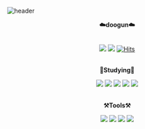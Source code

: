 ![header](https://capsule-render.vercel.app/api?type=waving&color=auto&height=300&section=header&text=Dogeon's%20GitHub&fontSize=90)

<div align="center">
  <Strong>☁️doogun☁️</Strong><br><br>
  
  <a href="https://www.facebook.com/" target="_blank"><img src="https://img.shields.io/badge/facebook-1877F2?style=flat-square&logo=facebook&logoColor=white"/></a>
  <a href="https://www.instagram.com/soargun/?hl=ko" target="_blank"><img src="https://img.shields.io/badge/instagram-E4405F?style=flat-square&logo=instagram&logoColor=white"/></a>
  [![Hits](https://hits.seeyoufarm.com/api/count/incr/badge.svg?url=https%3A%2F%2Fgithub.com%2Fdoogun%2Fhit-counter&count_bg=%2379C83D&title_bg=%23555555&icon=&icon_color=%23E7E7E7&title=hits&edge_flat=false)](https://hits.seeyoufarm.com)
  
  <br><Strong>🌱Studying🌱</Strong><br>
  
  <img src="https://img.shields.io/badge/python-3776AB?style=for-the-badge&logo=python&logoColor=black">
  <img src="https://img.shields.io/badge/html-E34F26?style=for-the-badge&logo=html&logoColor=black">
  <img src="https://img.shields.io/badge/css-1572B6?style=for-the-badge&logo=css&logoColor=black">
  <img src="https://img.shields.io/badge/django-092E20?style=for-the-badge&logo=django&logoColor=black">
  <img src="https://img.shields.io/badge/javascript-F7DF1E?style=for-the-badge&logo=javascript&logoColor=black">
  <br>
  
  <br><Strong>⚒️Tools⚒️</Strong><br>
  
  <img src="https://img.shields.io/badge/GitHub-181717?style=for-the-badge&logo=GitHub&logoColor=black">
  <img src="https://img.shields.io/badge/GitLab-FCA121?style=for-the-badge&logo=GitLab&logoColor=black">
  <img src="https://img.shields.io/badge/Visual Studio Code-007ACC?style=for-the-badge&logo=Visual Studio Code&logoColor=black">
  <img src="https://img.shields.io/badge/PyCharm-000000?style=for-the-badge&logo=PyCharm&logoColor=black">
  <br>
  
</div>
